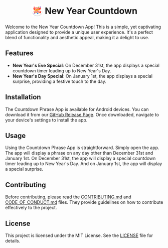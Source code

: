 <h1 align="center">
 <sub>
   <img src="assets/icon/logo.png" height="38" width="38" alt="Logo">
 </sub>
 New Year Countdown
</h1>
<!--
<p align="center">
	<a href="https://github.com/EdoardoTosin/new_year_countdown/releases/latest">
	<img alt="GitHub release (latest SemVer)" src="https://img.shields.io/github/v/release/EdoardoTosin/new_year_countdown?label=Latest%20Release&style=for-the-badge"></a>
	<img alt="GitHub all releases" src="https://img.shields.io/github/downloads/EdoardoTosin/new_year_countdown/total?style=for-the-badge">
	<a href="https://github.com/EdoardoTosin/new_year_countdown/blob/main/LICENSE">
	<img alt="GitHub" src="https://img.shields.io/github/license/EdoardoTosin/new_year_countdown?style=for-the-badge"></a>
</p>

<p align="center">
 <img src="assets/screenshot/preview.png" alt="Preview">
</p>
-->
Welcome to the New Year Countdown App! This is a simple, yet captivating application designed to provide a unique user experience. It's a perfect blend of functionality and aesthetic appeal, making it a delight to use.

## Features

- **New Year's Eve Special**: On December 31st, the app displays a special countdown timer leading up to New Year's Day.
- **New Year's Day Special**: On January 1st, the app displays a special surprise, providing a festive touch to the day.

## Installation

The Countdown Phrase App is available for Android devices. You can download it from our [GitHub Release Page](https://github.com/EdoardoTosin/new_year_countdown/releases/latest). Once downloaded, navigate to your device's settings to install the app.

## Usage

Using the Countdown Phrase App is straightforward. Simply open the app. The app will display a phrase on any day other than December 31st and January 1st. On December 31st, the app will display a special countdown timer leading up to New Year's Day. And on January 1st, the app will display a special surprise.

## Contributing

Before contributing, please read the [CONTRIBUTING.md](./CONTRIBUTING.md) and [CODE_OF_CONDUCT.md](./CODE_OF_CONDUCT.md) files. They provide guidelines on how to contribute effectively to the project.

## License

This project is licensed under the MIT License. See the [LICENSE](LICENSE) file for details.
